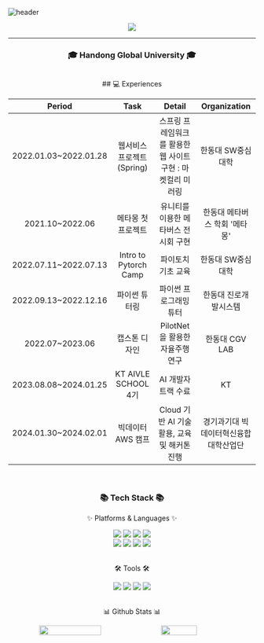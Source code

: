 <!--
**SuhyunRim118/SuhyunRim118** is a ✨ _special_ ✨ repository because its `README.md` (this file) appears on your GitHub profile.

Here are some ideas to get you started:

- 🔭 I’m currently working on ...
- 🌱 I’m currently learning ...
- 👯 I’m looking to collaborate on ...
- 🤔 I’m looking for help with ...
- 💬 Ask me about ...
- 📫 How to reach me: ...
- 😄 Pronouns: ...
- ⚡ Fun fact: ...
-->

![header](https://capsule-render.vercel.app/api?type=Cylinder&color=FFC155&fontColor=FFFFFF&height=150&section=header&text=Suhyun%20Github%20💡&fontSize=60&&animation=twinkling)

<div align=center>
	<img class="img" src="https://hits.seeyoufarm.com/api/count/incr/badge.svg?url=https%3A%2F%2Fgithub.com%2FSuhyunRim118&count_bg=%23FFC155&title_bg=%23000000&icon=github.svg&icon_color=%23E7E7E7&title=Github&edge_flat=false" />
</div>

<hr>

<div align=center>
	<h3>🎓 Handong Global University 🎓</h3>
</div>
<br>

<div align=center>
## 💻 Experiences

|**Period**|**Task**|**Detail**|**Organization**|
|:---:|:---:|:---:|:---:|
|2022.01.03~2022.01.28|웹서비스 프로젝트 (Spring)|스프링 프레임워크를 활용한 웹 사이트 구현 : 마켓컬리 미러링|한동대 SW중심대학|
|2021.10~2022.06|메타몽 첫 프로젝트|유니티를 이용한 메타버스 전시회 구현|한동대 메타버스 학회 '메타몽'|
|2022.07.11~2022.07.13|Intro to Pytorch Camp|파이토치 기초 교육|한동대 SW중심대학|
|2022.09.13~2022.12.16|파이썬 튜터링|파이썬 프로그래밍 튜터|한동대 진로개발시스템|
|2022.07~2023.06|캡스톤 디자인|PilotNet을 활용한 자율주행 연구|한동대 CGV LAB|
|2023.08.08~2024.01.25|KT AIVLE SCHOOL 4기|AI 개발자 트랙 수료|KT|
|2024.01.30~2024.02.01|빅데이터 AWS 캠프|Cloud 기반 AI 기술 활용, 교육 및 해커톤 진행|경기과기대 빅데이터혁신융합대학산업단|
</div>
<br>

<div align=center>
	<h3>📚 Tech Stack 📚</h3>
	<p>✨ Platforms & Languages ✨</p>
</div>
<div align="center">
	<img src="https://img.shields.io/badge/Python-3776AB?style=flat&logo=Python&logoColor=white" />
	<img src="https://img.shields.io/badge/C++-00599C?style=flat&logo=C++&logoColor=white" />
	<img src="https://img.shields.io/badge/C-A8B9CC?style=flat&logo=C&logoColor=white" />
	<img src="https://img.shields.io/badge/Linux-FCC624?style=flat&logo=Linux&logoColor=white" />
	<br>
	<img src="https://img.shields.io/badge/MySQL-4479A1?style=flat&logo=MySQL&logoColor=white" />
	<img src="https://img.shields.io/badge/MariaDB-003545?style=flat&logo=MariaDB&logoColor=white" />
	<img src="https://img.shields.io/badge/Spring-6DB33F?style=flat&logo=Spring&logoColor=white" />
	<img src="https://img.shields.io/badge/Bootstrap-7952B3?style=flat&logo=Bootstrap&logoColor=white" />
</div>
<br>

<div align=center>
	<p>🛠 Tools 🛠</p>
</div>
<div align=center>
	<img src="https://img.shields.io/badge/Visual%20Studio-5C2D91?style=flat&logo=VisualStudio&logoColor=white" />
	<img src="https://img.shields.io/badge/Visual%20Studio%20Code-007ACC?style=flat&logo=VisualStudioCode&logoColor=white" />
	<img src="https://img.shields.io/badge/GitHub-181717?style=flat&logo=GitHub&logoColor=white" />
	<img src="https://img.shields.io/badge/Eclipse%20IDE-2C2255?style=flat&logo=EclipseIDE&logoColor=white" />
</div>
<br>

<div align=center>
	<p>📊 Github Stats 📊</p>
</div>

<div align="center" style="display: flex; flex-direction: row;">
	<img style="height: auto; width: 50%;" class="img" src="https://github-readme-stats.vercel.app/api?username=SuhyunRim118&show_icons=true&theme=flag-india" />
	<img style="height: auto; width: 38%;" class="img" src="https://github-readme-stats.vercel.app/api/top-langs/?username=SuhyunRim118&theme=flag-india&layout=compact" />
</div>
